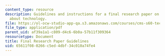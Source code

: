 ```yaml
---
content_type: resource
description: Guidelines and instructions for a final research paper on moral panics
  about technology.
file: https://ol-ocw-studio-app-qa.s3.amazonaws.com/courses/cms-s60-technopanics-moral-panics-about-technology-spring-2013/65611f080266c5ed4dbf34c010a74fe4_MITCMS_S60S13_Final.pdf
file_type: application/pdf
parent_uid: af39a1a1-c809-d4c6-6b0a-57b11f309364
resourcetype: Document
title: Final Research Paper Guidelines
uid: 65611f08-0266-c5ed-4dbf-34c010a74fe4
---
```

